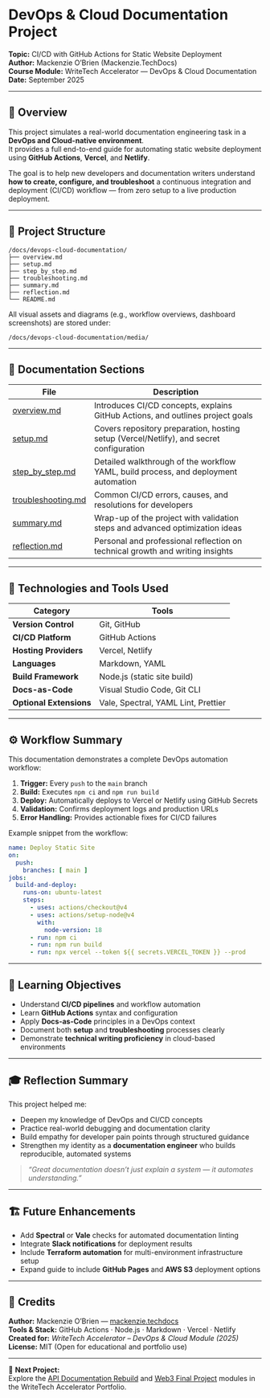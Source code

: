 # DevOps & Cloud Documentation Project  
**Topic:** CI/CD with GitHub Actions for Static Website Deployment  
**Author:** Mackenzie O’Brien (Mackenzie.TechDocs)  
**Course Module:** WriteTech Accelerator — DevOps & Cloud Documentation  
**Date:** September 2025  

---

## 📖 Overview

This project simulates a real-world documentation engineering task in a **DevOps and Cloud-native environment**.  
It provides a full end-to-end guide for automating static website deployment using **GitHub Actions**, **Vercel**, and **Netlify**.

The goal is to help new developers and documentation writers understand **how to create, configure, and troubleshoot** a continuous integration and deployment (CI/CD) workflow — from zero setup to a live production deployment.

---

## 🧭 Project Structure

```
/docs/devops-cloud-documentation/
├── overview.md
├── setup.md
├── step_by_step.md
├── troubleshooting.md
├── summary.md
├── reflection.md
└── README.md
```

All visual assets and diagrams (e.g., workflow overviews, dashboard screenshots) are stored under:
```
/docs/devops-cloud-documentation/media/
```

---

## 📂 Documentation Sections

| File | Description |
|------|--------------|
| [overview.md](overview.md) | Introduces CI/CD concepts, explains GitHub Actions, and outlines project goals |
| [setup.md](setup.md) | Covers repository preparation, hosting setup (Vercel/Netlify), and secret configuration |
| [step_by_step.md](step_by_step.md) | Detailed walkthrough of the workflow YAML, build process, and deployment automation |
| [troubleshooting.md](troubleshooting.md) | Common CI/CD errors, causes, and resolutions for developers |
| [summary.md](summary.md) | Wrap-up of the project with validation steps and advanced optimization ideas |
| [reflection.md](reflection.md) | Personal and professional reflection on technical growth and writing insights |

---

## 🧰 Technologies and Tools Used

| Category | Tools |
|-----------|--------|
| **Version Control** | Git, GitHub |
| **CI/CD Platform** | GitHub Actions |
| **Hosting Providers** | Vercel, Netlify |
| **Languages** | Markdown, YAML |
| **Build Framework** | Node.js (static site build) |
| **Docs-as-Code** | Visual Studio Code, Git CLI |
| **Optional Extensions** | Vale, Spectral, YAML Lint, Prettier |

---

## ⚙️ Workflow Summary

This documentation demonstrates a complete DevOps automation workflow:

1. **Trigger:** Every `push` to the `main` branch  
2. **Build:** Executes `npm ci` and `npm run build`  
3. **Deploy:** Automatically deploys to Vercel or Netlify using GitHub Secrets  
4. **Validation:** Confirms deployment logs and production URLs  
5. **Error Handling:** Provides actionable fixes for CI/CD failures  

Example snippet from the workflow:
```yaml
name: Deploy Static Site
on:
  push:
    branches: [ main ]
jobs:
  build-and-deploy:
    runs-on: ubuntu-latest
    steps:
      - uses: actions/checkout@v4
      - uses: actions/setup-node@v4
        with:
          node-version: 18
      - run: npm ci
      - run: npm run build
      - run: npx vercel --token ${{ secrets.VERCEL_TOKEN }} --prod
```

---

## 🧠 Learning Objectives

- Understand **CI/CD pipelines** and workflow automation  
- Learn **GitHub Actions** syntax and configuration  
- Apply **Docs-as-Code** principles in a DevOps context  
- Document both **setup** and **troubleshooting** processes clearly  
- Demonstrate **technical writing proficiency** in cloud-based environments  

---

## 🎓 Reflection Summary

This project helped me:
- Deepen my knowledge of DevOps and CI/CD concepts  
- Practice real-world debugging and documentation clarity  
- Build empathy for developer pain points through structured guidance  
- Strengthen my identity as a **documentation engineer** who builds reproducible, automated systems  

> _“Great documentation doesn’t just explain a system — it automates understanding.”_

---

## 🏗 Future Enhancements

- Add **Spectral** or **Vale** checks for automated documentation linting  
- Integrate **Slack notifications** for deployment results  
- Include **Terraform automation** for multi-environment infrastructure setup  
- Expand guide to include **GitHub Pages** and **AWS S3** deployment options  

---

## 🪪 Credits

**Author:** Mackenzie O’Brien — [mackenzie.techdocs](https://github.com/mackenzie-techdocs)  
**Tools & Stack:** GitHub Actions · Node.js · Markdown · Vercel · Netlify  
**Created for:** *WriteTech Accelerator – DevOps & Cloud Module (2025)*  
**License:** MIT (Open for educational and portfolio use)

---

📎 **Next Project:**  
Explore the [API Documentation Rebuild](../api-documentation-openapi/) and [Web3 Final Project](../web3-documentation/) modules in the WriteTech Accelerator Portfolio.
